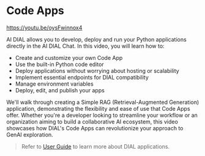 # Code Apps

https://youtu.be/oysFwinnox4

AI DIAL allows you to develop, deploy and run your Python applications directly in the AI DIAL Chat. In this video, you will learn how to:

* Create and customize your own Code App 
* Use the built-in Python code editor 
* Deploy applications without worrying about hosting or scalability 
* Implement essential endpoints for DIAL compatibility 
* Manage environment variables 
* Deploy, edit, and publish your apps

We'll walk through creating a Simple RAG (Retrieval-Augmented Generation) application, demonstrating the flexibility and ease of use that Code Apps offer. Whether you're a developer looking to streamline your workflow or an organization aiming to build a collaborative AI ecosystem, this video showcases how DIAL's Code Apps can revolutionize your approach to GenAI exploration.

> Refer to [User Guide](/docs/tutorials/0.user-guide.md#applications) to learn more about DIAL applications.